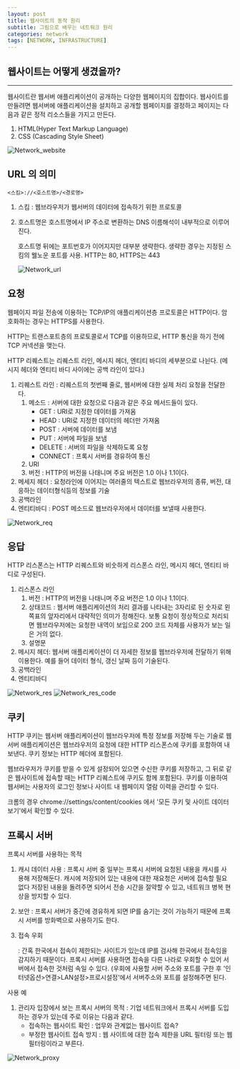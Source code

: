 ```yaml
---
layout: post
title: 웹사이트의 동작 원리
subtitle: 그림으로 배우는 네트워크 원리
categories: network
tags: [NETWORK, INFRASTRUCTURE]
---
```


## 웹사이트는 어떻게 생겼을까?

---

웹사이트란 웹서버 애플리케이션이 공개하는 다양한 웹페이지의 집합이다. 웹사이트를 만들려면 웹서버에 애플리케이션을 설치하고 공개할 웹페이지를 결정하고 페이지는 다음과 같은 정적 리소스들을 가지고 만든다.

1. HTML(Hyper Text Markup Language)
2. CSS (Cascading Style Sheet)

![Network_website](/assets/images/network/Network_website.png)


## URL 의 의미


    <스킴>://<호스트명>/<경로명>

1. 스킴 : 웹브라우저가 웹서버의 데이터에 접속하기 위한 프로토콜
2. 호스트명은 호스트명에서 IP 주소로 변환하는 DNS 이름해석이 내부적으로 이루어진다. 

    호스트명 뒤에는 포트번호가 이어지지만 대부분 생략한다. 생략한 경우는 지정된 스킴의 웰노운 포트를 사용. HTTP는 80, HTTPS는 443

    ![Network_url](/assets/images/network/Network_url.png)


## 요청

웹페이지 파일 전송에 이용하는 TCP/IP의 애플리케이션층 프로토콜은 HTTP이다. 
암호화하는 경우는 HTTPS를 사용한다. 

HTTP는 트랜스포트층의 프로토콜로서 TCP를 이용하므로, HTTP 통신을 하기 전에 TCP 커넥션을 맺는다. 

HTTP 리퀘스트는 리퀘스트 라인, 메시지 헤더, 엔티티 바디의 세부분으로 나뉜다. (메시지 헤더와 엔티티 바디 사이에는 공백 라인이 있다.)

1. 리퀘스트 라인 : 리퀘스트의 첫번째 줄로, 웹서버에 대한 실제 처리 요청을 전달한다. 
    1. 메소드 : 서버에 대한 요청으로 다음과 같은 주요 메서드들이 있다.
        - GET : URI로 지정한 데이터를 가져옴
        - HEAD : URI로 지정한 데이터의 헤더만 가져옴
        - POST : 서버에 데이터를 보냄
        - PUT : 서버에 파일을 보냄
        - DELETE : 서버의 파일을 삭제하도록 요청
        - CONNECT : 프록시 서버를 경유하여 통신
    2. URI
    3. 버전 : HTTP의 버전을 나태니며 주요 버전은 1.0 이나 1.1이다. 
2. 메세지 헤더 : 요청라인에 이어지는 여러줄의 텍스트로 웹브라우저의 종류, 버전, 대응하는 데이터형식등의 정보를 기술
3. 공백라인
4. 엔티티바디 : POST 메소드로 웹브라우저에서 데이터를 보낼때 사용한다. 

![Network_req](/assets/images/network/Network_req.png)


## 응답

HTTP 리스폰스는 HTTP 리퀘스트와 비숫하게 리스폰스 라인, 메시지 헤더, 엔티티 바디로 구성된다.

1. 리스폰스 라인
    1. 버전 : HTTP의 버전을 나태니며 주요 버전은 1.0 이나 1.1이다. 
    2. 상태코드 : 웹서버 애플리케이션의 처리 결과를 나타내는 3자리로 된 숫자로 왼쪽표의 앞자리에서 대략적인 의미가 정해진다. 보통 요청이 정상적으로 처리되면 웹브라우저에는 요청한 내역이 보임으로 200 코드 자체를 사용자가 보는 일은 거의 없다.
    3. 설명문
2. 메시지 헤더: 웹서버 애플리케이션이 더 자세한 정보를 웹브라우저에 전달하기 위해 이용한다. 예를 들어 데이터 형식, 갱신 날짜 등이 기술된다. 
3. 공백라인
4. 엔티티바디 

![Network_res](/assets/images/network/Network_res.png)
![Network_res_code](/assets/images/network/Network_res_code.png)


## 쿠키

HTTP 쿠키는 웹서버 애플리케이션이 웹브라우저에 특정 정보를 저장해 두는 기술로 웹 서버 애플리케이션은 웹브라우저의 요청에 대한 HTTP 리스폰스에 쿠키를 포함하여 내보낸다. 쿠키 정보는 HTTP 헤더에 포함된다. 

웹브라우저가 쿠키를 받을 수 있게 설정되어 있으면 수신한 쿠키를 저장하고, 그 뒤로 같은 웹사이트에 접속할 때는 HTTP 리퀘스트에 쿠키도 함께 포함된다. 쿠키를 이용하여 웹서버는 사용자의 로그인 정보나 사이트 내 웹페이지 열람 이력을 관리할 수 있다. 

크롬의 경우 chrome://settings/content/cookies 에서 '모든 쿠키 및 사이트 데이터 보기'에서 확인할 수 있다.

## 프록시 서버

프록시 서버를 사용하는 목적

1. 캐시 데이터 사용 : 프록시 서버 중 일부는 프록시 서버에 요청된 내용을 캐시를 사용해 저장해둔다. 캐시에 저장되어 있는 내용에 대한 재요청은 서버에 접속할 필요 없다 저장된 내용을 돌려주면 되어서 전송 시간을 절약할 수 있고, 네트워크 병복 현상을 방지할 수 있다.
2. 보안 : 프록시 서버가 중간에 경유하게 되면 IP를 숨기는 것이 가능하기 때문에 프록시 서버를 방화벽으로 사용하기도 한다.
3. 접속 우회

    : 간혹 한국에서 접속이 제한되는 사이트가 있는데 IP를 검사해 한국에서 접속임을 감지하기 때문이다. 프록시 서버를 사용하면 접속을 다른 나라로 우회할 수 있어 서버에서 접속한 것처럼 속일 수 있다. (우회에 사용할 서버 주소와 포트를 구한 후 '인터넷옵션>연결>LAN설정>프로시설정'에서 서버주소와 포트를 설정해주면 된다. 

사용 예

1. 관리자 입장에서 보는 프록시 서버의 목적
: 기업 네트워크에서 프록시 서버를 도입하는 경우가 있는데 주로 이유는 다음과 같다.
    - 접속하는 웹사이트 확인 : 업무와 관계없는 웹사이트 접속?
    - 부정한 웹사이트 접속 방지 : 웹 사이트에 대한 접속 제한을 URL 필터링 또는 웹 필터링이라고 부른다.

![Network_proxy](/assets/images/network/Network_proxy.png)
